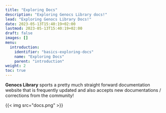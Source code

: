 ```yaml
---
title: "Exploring Docs"
description: "Exploring Genocs Library docs!"
lead: "Exploring Genocs Library Docs!"
date: 2023-05-13T15:40:19+02:00
lastmod: 2023-05-13T15:40:19+02:00
draft: false
images: []
menu:
  introduction:
    identifier: "basics-exploring-docs"
    name: "Exploring Docs"
    parent: "introduction"
weight: 2
toc: true
---
```


<b>Genocs Library</b> sports a pretty much straight forward documentation website that is frequently updated and also accepts new documentations / corrections from the community!

{{< img src="docs.png" >}}

